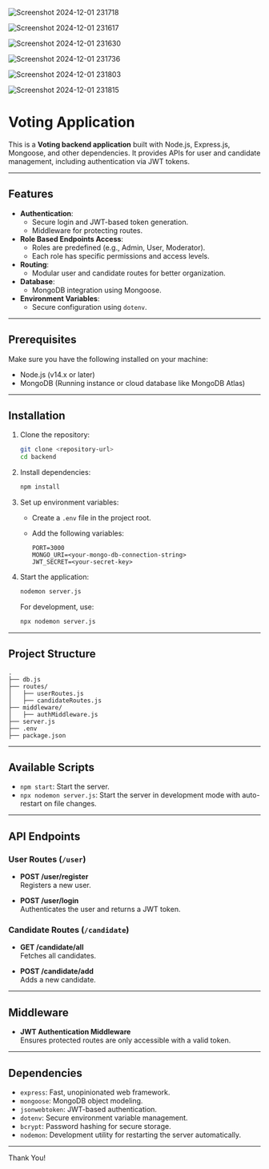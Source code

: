 ![Screenshot 2024-12-01 231718](https://github.com/user-attachments/assets/a942de03-cefa-482e-aef5-b6c6a6b1c6ca)

![Screenshot 2024-12-01 231617](https://github.com/user-attachments/assets/fdea3569-666d-4b69-95d5-502b87a17fe1)

![Screenshot 2024-12-01 231630](https://github.com/user-attachments/assets/eb1fa9dc-765c-4f60-b580-c5d22c79efc2)

![Screenshot 2024-12-01 231736](https://github.com/user-attachments/assets/ee5cad56-4215-4938-9f7b-dca1ab7b5d8c)

![Screenshot 2024-12-01 231803](https://github.com/user-attachments/assets/fae233ad-eae3-4ac0-ba25-70b713824212)

![Screenshot 2024-12-01 231815](https://github.com/user-attachments/assets/4231704e-0a30-4d92-81d9-f6884eb63a39)








# Voting Application

This is a **Voting backend application** built with Node.js, Express.js, Mongoose, and other dependencies. It provides APIs for user and candidate management, including authentication via JWT tokens.

---

## Features

- **Authentication**:
  - Secure login and JWT-based token generation.
  - Middleware for protecting routes.
- **Role Based Endpoints Access**:
  - Roles are predefined (e.g., Admin, User, Moderator).
  - Each role has specific permissions and access levels.
- **Routing**:
  - Modular user and candidate routes for better organization.
- **Database**:
  - MongoDB integration using Mongoose.
- **Environment Variables**:
  - Secure configuration using `dotenv`.

---

## Prerequisites

Make sure you have the following installed on your machine:

- Node.js (v14.x or later)
- MongoDB (Running instance or cloud database like MongoDB Atlas)

---

## Installation

1. Clone the repository:

   ```bash
   git clone <repository-url>
   cd backend
   ```

2. Install dependencies:

   ```bash
   npm install
   ```

3. Set up environment variables:

   - Create a `.env` file in the project root.
   - Add the following variables:

     ```plaintext
     PORT=3000
     MONGO_URI=<your-mongo-db-connection-string>
     JWT_SECRET=<your-secret-key>
     ```

4. Start the application:

   ```bash
   nodemon server.js
   ```

   For development, use:

   ```bash
   npx nodemon server.js
   ```

---

## Project Structure

```plaintext
.
├── db.js                 
├── routes/
│   ├── userRoutes.js     
│   ├── candidateRoutes.js 
├── middleware/
│   ├── authMiddleware.js
├── server.js             
├── .env                
├── package.json         
```

---

## Available Scripts

- `npm start`: Start the server.
- `npx nodemon server.js`: Start the server in development mode with auto-restart on file changes.

---

## API Endpoints

### User Routes (`/user`)

- **POST /user/register**  
  Registers a new user.

- **POST /user/login**  
  Authenticates the user and returns a JWT token.

### Candidate Routes (`/candidate`)

- **GET /candidate/all**  
  Fetches all candidates.

- **POST /candidate/add**  
  Adds a new candidate.

---

## Middleware

- **JWT Authentication Middleware**  
  Ensures protected routes are only accessible with a valid token.

---

## Dependencies

- `express`: Fast, unopinionated web framework.
- `mongoose`: MongoDB object modeling.
- `jsonwebtoken`: JWT-based authentication.
- `dotenv`: Secure environment variable management.
- `bcrypt`: Password hashing for secure storage.
- `nodemon`: Development utility for restarting the server automatically.

---


Thank You!
